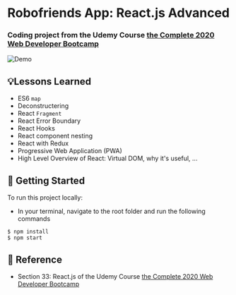 # Robofriends App: React.js Advanced
### Coding project from the Udemy Course [the Complete 2020 Web Developer Bootcamp](https://www.udemy.com/course/the-complete-web-development-bootcamp/)

![Demo](public/demo.gif)

## 💡Lessons Learned
- ES6 `map`
- Deconstructering
- React `Fragment`
- React Error Boundary
- React Hooks
- React component nesting
- React with Redux
- Progressive Web Application (PWA)
- High Level Overview of React: Virtual DOM, why it's useful, ...

## 🚀 Getting Started

To run this project locally:
- In your terminal, navigate to the root folder and run the following commands
```
$ npm install
$ npm start
```

## 📣 Reference
- Section 33: React.js of the Udemy Course [the Complete 2020 Web Developer Bootcamp](https://www.udemy.com/course/the-complete-web-development-bootcamp/)